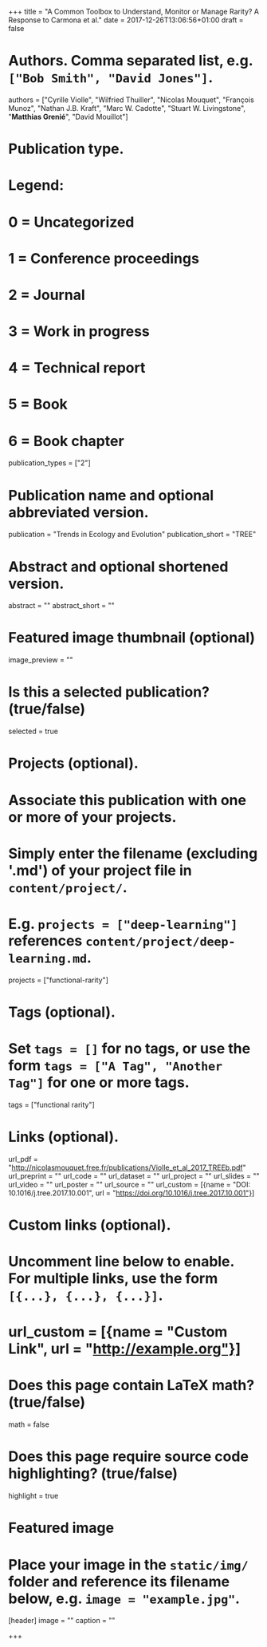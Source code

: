+++
title = "A Common Toolbox to Understand, Monitor or Manage Rarity? A Response to Carmona et al."
date = 2017-12-26T13:06:56+01:00
draft = false

# Authors. Comma separated list, e.g. `["Bob Smith", "David Jones"]`.
authors = ["Cyrille Violle", "Wilfried Thuiller", "Nicolas Mouquet",
           "François Munoz", "Nathan J.B. Kraft", "Marc W. Cadotte",
           "Stuart W. Livingstone", "**Matthias Grenié**", "David Mouillot"]

# Publication type.
# Legend:
# 0 = Uncategorized
# 1 = Conference proceedings
# 2 = Journal
# 3 = Work in progress
# 4 = Technical report
# 5 = Book
# 6 = Book chapter
publication_types = ["2"]

# Publication name and optional abbreviated version.
publication = "Trends in Ecology and Evolution"
publication_short = "TREE"

# Abstract and optional shortened version.
abstract = ""
abstract_short = ""

# Featured image thumbnail (optional)
image_preview = ""

# Is this a selected publication? (true/false)
selected = true

# Projects (optional).
#   Associate this publication with one or more of your projects.
#   Simply enter the filename (excluding '.md') of your project file in `content/project/`.
#   E.g. `projects = ["deep-learning"]` references `content/project/deep-learning.md`.
projects = ["functional-rarity"]

# Tags (optional).
#   Set `tags = []` for no tags, or use the form `tags = ["A Tag", "Another Tag"]` for one or more tags.
tags = ["functional rarity"]

# Links (optional).
url_pdf = "http://nicolasmouquet.free.fr/publications/Violle_et_al_2017_TREEb.pdf"
url_preprint = ""
url_code = ""
url_dataset = ""
url_project = ""
url_slides = ""
url_video = ""
url_poster = ""
url_source = ""
url_custom = [{name = "DOI: 10.1016/j.tree.2017.10.001", url  = "https://doi.org/10.1016/j.tree.2017.10.001"}]

# Custom links (optional).
#   Uncomment line below to enable. For multiple links, use the form `[{...}, {...}, {...}]`.
# url_custom = [{name = "Custom Link", url = "http://example.org"}]

# Does this page contain LaTeX math? (true/false)
math = false

# Does this page require source code highlighting? (true/false)
highlight = true

# Featured image
# Place your image in the `static/img/` folder and reference its filename below, e.g. `image = "example.jpg"`.
[header]
image = ""
caption = ""

+++
